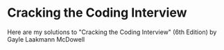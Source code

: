 # Cracking the Coding Interview

Here are my solutions to "Cracking the Coding Interview" (6th Edition) by Gayle Laakmann McDowell